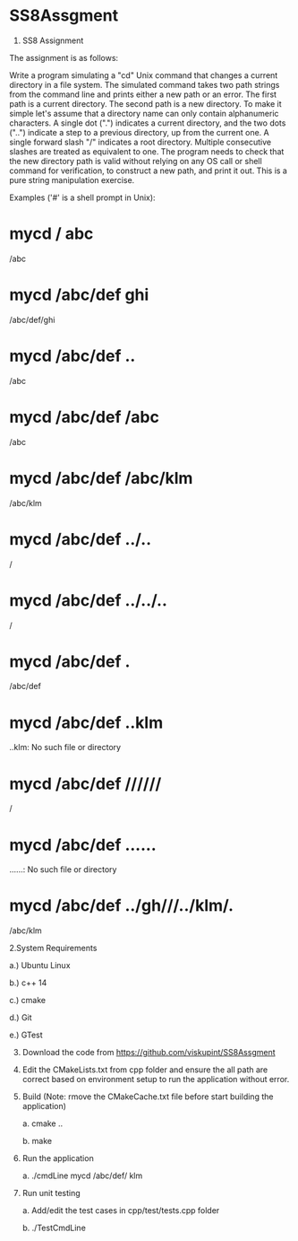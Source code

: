 # SS8Assgment
1. SS8 Assignment

The assignment is as follows:

 Write a program simulating a "cd" Unix command that changes a current directory in a file system. The simulated command takes two path strings from the command line and prints either a new path or an error.
The first path is a current directory. The second path is a new directory.  To make it simple let's assume that a directory name can only contain alphanumeric characters. A single dot (".") indicates a current directory, and the two dots ("..") indicate a step to a previous directory, up from the current one. A single forward slash "/" indicates a root directory. Multiple consecutive slashes are treated as equivalent to one.
The program needs to check that the new directory path is valid without relying on any OS call or shell command for verification, to construct a new path, and print it out. This is a pure string manipulation exercise.

Examples ('#' is a shell prompt in Unix):
 
# mycd / abc
/abc
# mycd /abc/def ghi
/abc/def/ghi
# mycd /abc/def ..
/abc
# mycd /abc/def /abc
/abc
# mycd /abc/def /abc/klm
/abc/klm
# mycd /abc/def ../..
/
# mycd /abc/def ../../..
/
# mycd /abc/def .
/abc/def
# mycd /abc/def ..klm
..klm: No such file or directory
# mycd /abc/def //////
/
# mycd /abc/def ......
......: No such file or directory
# mycd /abc/def ../gh///../klm/.
/abc/klm

2.System Requirements

  a.) Ubuntu Linux
  
  b.) c++ 14
  
  c.) cmake
  
  d.) Git
  
  e.) GTest
  
  
3. Download the code from https://github.com/viskupint/SS8Assgment

4. Edit the CMakeLists.txt from cpp folder and ensure the all path are correct based on environment setup to run the application without error.

5. Build (Note: rmove the CMakeCache.txt file before start building the application)

    a. cmake ..
    
    b. make
    
6. Run the application

    a. ./cmdLine mycd /abc/def/ klm
    
7. Run unit testing

    a. Add/edit the test cases in cpp/test/tests.cpp folder
    
    b. ./TestCmdLine
    
